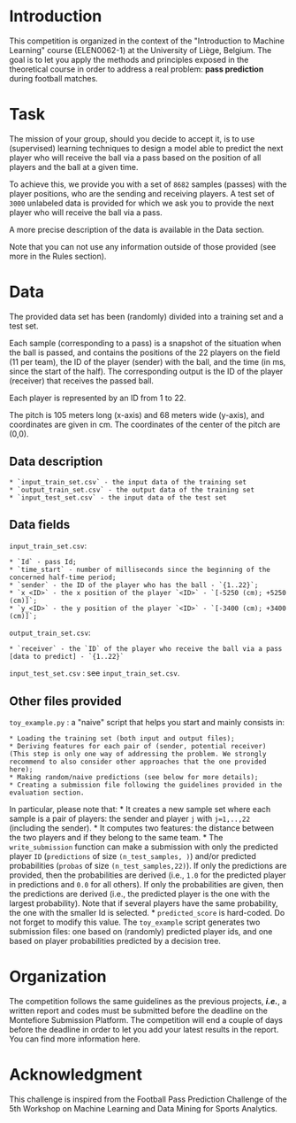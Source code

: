 # Introduction
This competition is organized in the context of the "Introduction to Machine Learning" course (ELEN0062-1) at the University of Liège, Belgium. The goal is to let you apply the methods and principles exposed in the theoretical course in order to address a real problem: **pass prediction** during football matches.

# Task
The mission of your group, should you decide to accept it, is to use (supervised) learning techniques to design a model able to predict the next player who will receive the ball via a pass based on the position of all players and the ball at a given time.

To achieve this, we provide you with a set of `8682` samples (passes) with the player positions, who are the sending and receiving players. A test set of `3000` unlabeled data is provided for which we ask you to provide the next player who will receive the ball via a pass.

A more precise description of the data is available in the Data section.

Note that you can not use any information outside of those provided (see more in the Rules section).

# Data
The provided data set has been (randomly) divided into a training set and a test set.

Each sample (corresponding to a pass) is a snapshot of the situation when the ball is passed, and contains the positions of the 22 players on the field (11 per team), the ID of the player (sender) with the ball, and the time (in ms, since the start of the half). The corresponding output is the ID of the player (receiver) that receives the passed ball.

Each player is represented by an ID from 1 to 22.

The pitch is 105 meters long (x-axis) and 68 meters wide (y-axis), and coordinates are given in cm. The coordinates of the center of the pitch are (0,0).

## Data description
    * `input_train_set.csv` - the input data of the training set
    * `output_train_set.csv` - the output data of the training set
    * `input_test_set.csv` - the input data of the test set

## Data fields
`input_train_set.csv`:

    * `Id` - pass Id;
    * `time_start` - number of milliseconds since the beginning of the concerned half-time period;
    * `sender` - the ID of the player who has the ball - `{1..22}`;
    * `x_<ID>` - the x position of the player `<ID>` - `[-5250 (cm); +5250 (cm)]`;
    * `y_<ID>` - the y position of the player `<ID>` - `[-3400 (cm); +3400 (cm)]`;

`output_train_set.csv`:

    * `receiver` - the `ID` of the player who receive the ball via a pass [data to predict] - `{1..22}`

`input_test_set.csv` : see `input_train_set.csv`.

## Other files provided
`toy_example.py` : a "naive" script that helps you start and mainly consists in:

    * Loading the training set (both input and output files);
    * Deriving features for each pair of (sender, potential receiver) (This step is only one way of addressing the problem. We strongly recommend to also consider other approaches that the one provided here);
    * Making random/naive predictions (see below for more details);
    * Creating a submission file following the guidelines provided in the evaluation section.

In particular, please note that:
    * It creates a new sample set where each sample is a pair of players: the sender and player `j` with `j=1,..,22` (including the sender).
    * It computes two features: the distance between the two players and if they belong to the same team.
    * The `write_submission` function can make a submission with only the predicted player `ID` (`predictions` of size `(n_test_samples, )`) and/or predicted probabilities (`probas` of size `(n_test_samples,22)`). If only the predictions are provided, then the probabilities are derived (i.e., `1.0` for the predicted player in predictions and `0.0` for all others). If only the probabilities are given, then the predictions are derived (i.e., the predicted player is the one with the largest probability). Note that if several players have the same probability, the one with the smaller Id is selected.
    * `predicted_score` is hard-coded. Do not forget to modify this value.
The `toy_example` script generates two submission files: one based on (randomly) predicted player ids, and one based on player probabilities predicted by a decision tree.

# Organization
The competition follows the same guidelines as the previous projects, ***i.e.***, a written report and codes must be submitted before the deadline on the Montefiore Submission Platform. The competition will end a couple of days before the deadline in order to let you add your latest results in the report. You can find more information here.


# Acknowledgment
This challenge is inspired from the Football Pass Prediction Challenge of the 5th Workshop on Machine Learning and Data Mining for Sports Analytics.
